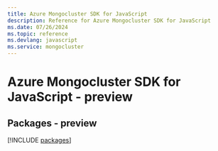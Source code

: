 ```yaml
---
title: Azure Mongocluster SDK for JavaScript
description: Reference for Azure Mongocluster SDK for JavaScript
ms.date: 07/26/2024
ms.topic: reference
ms.devlang: javascript
ms.service: mongocluster
---
```

# Azure Mongocluster SDK for JavaScript - preview
## Packages - preview
[!INCLUDE [packages](mongocluster-index.md)]